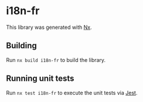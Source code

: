# i18n-fr

This library was generated with [Nx](https://nx.dev).

## Building

Run `nx build i18n-fr` to build the library.

## Running unit tests

Run `nx test i18n-fr` to execute the unit tests via [Jest](https://jestjs.io).
